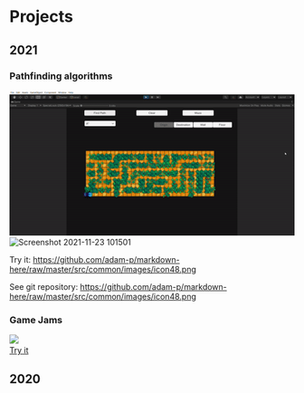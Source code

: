 # Projects
## 2021
### Pathfinding algorithms

![](https://github.com/XavierMorin/Projects/blob/main/ezgif.com-gif-maker.gif)
<br />
![Screenshot 2021-11-23 101501](https://user-images.githubusercontent.com/56797234/143051750-f7a9bde3-b767-40da-82a8-84656c33672f.png)

Try it: 
https://github.com/adam-p/markdown-here/raw/master/src/common/images/icon48.png

See git repository: 
https://github.com/adam-p/markdown-here/raw/master/src/common/images/icon48.png 


### Game Jams
![](https://github.com/XavierMorin/Projects/blob/main/ezgif.com-gif-maker%20(1).gif)
<br />
[Try it](https://whiskey-bar.itch.io/dead-mans-handle)


## 2020

